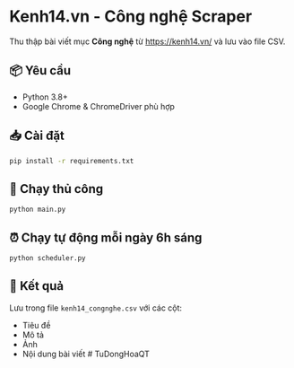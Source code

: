 # Kenh14.vn - Công nghệ Scraper

Thu thập bài viết mục **Công nghệ** từ https://kenh14.vn/ và lưu vào file CSV.

## 📦 Yêu cầu

- Python 3.8+
- Google Chrome & ChromeDriver phù hợp

## 📥 Cài đặt

```bash
pip install -r requirements.txt
```

## 🚀 Chạy thủ công

```bash
python main.py
```

## ⏰ Chạy tự động mỗi ngày 6h sáng

```bash
python scheduler.py
```

## 📝 Kết quả

Lưu trong file `kenh14_congnghe.csv` với các cột:

- Tiêu đề
- Mô tả
- Ảnh
- Nội dung bài viết
#   T u D o n g H o a Q T  
 